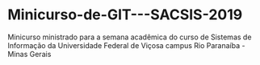 # Minicurso-de-GIT---SACSIS-2019
Minicurso ministrado para a semana acadêmica do curso de Sistemas de Informação da Universidade Federal de Viçosa campus Rio Paranaíba - Minas Gerais
